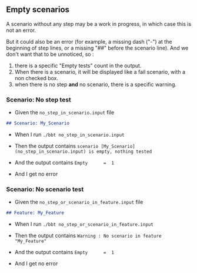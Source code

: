 ## Empty scenarios

A scenario without any step may be a work in progress, in which case this is not an error.

But it could also be an error (for example, a missing dash ("-") at the beginning of step lines, or a missing "##" before the scenario line).
And we don't want that to be unnoticed, so :
1. there is a specific "Empty tests" count in the output.
2. When there is a scenario, it will be displayed like a fail scenario, with a non checked box.
3. when there is no step **and** no scenario, there is a specific warning.

### Scenario: No step test

- Given the `no_step_in_scenario.input` file
```md
## Scenario: My_Scenario
```

- When I run `./bbt no_step_in_scenario.input` 

- Then the output contains `scenario [My_Scenario](no_step_in_scenario.input) is empty, nothing tested`
- And  the output contains `Empty      =  1`
- And I get no error
  
### Scenario: No scenario test

- Given the `no_step_or_scenario_in_feature.input` file
```md
## Feature: My_Feature
```

- When I run `./bbt no_step_or_scenario_in_feature.input` 

- Then the output contains `Warning : No scenario in feature "My_Feature"`
- And  the output contains `Empty      =  1`
- And I get no error
